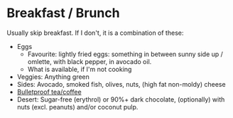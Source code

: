 # Breakfast / Brunch

Usually skip breakfast. If I don't, it is a combination of these:

- Eggs
  - Favourite: lightly fried eggs: something in between sunny side up / omlette, with black pepper, in avocado oil.
  - What is available, if I'm not cooking
- Veggies: Anything green
- Sides: Avocado, smoked fish, olives, nuts, (high fat non-moldy) cheese
- [Bulletproof tea/coffee](../routines/morning.md)
- Desert: Sugar-free (erythrol) or 90%+ dark chocolate, (optionally) with nuts (excl. peanuts) and/or coconut pulp.
